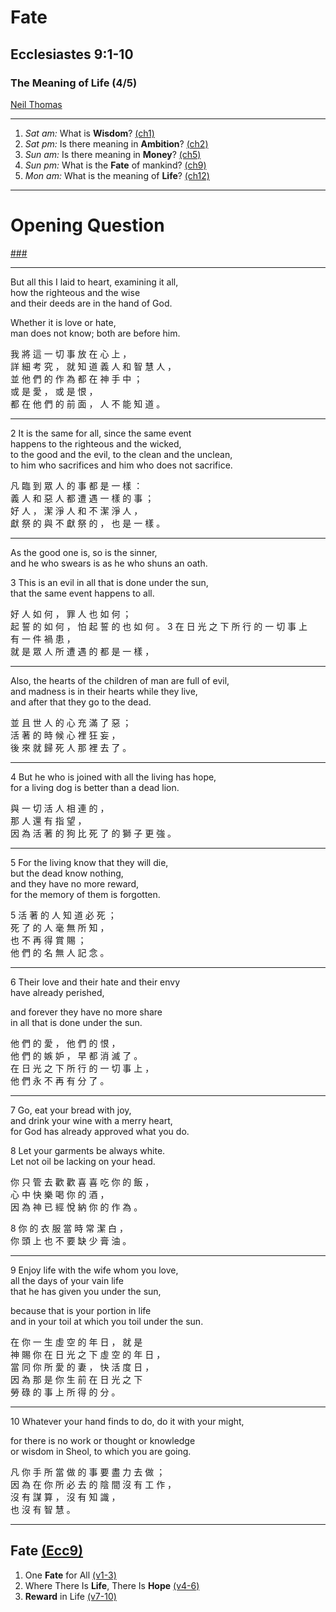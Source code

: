 <!-- .slide: <%= bg("unsplash-bSYRuzEaT5k-cemetery.jpg") %> id="title" -->
# Fate
## Ecclesiastes 9:1-10
### The Meaning of Life (4/5)

[Neil Thomas](https://unsplash.com/photos/bSYRuzEaT5k "caption")

---
<!-- .slide: <%= bg("unsplash-p0W9Q9gei4g-silhouette.jpg") %> id="series" class="outline" -->
1. *Sat am:* What is **Wisdom**? [(ch1)](# "ref")
1. *Sat pm:* Is there meaning in **Ambition**? [(ch2)](# "ref")
1. *Sun am:* Is there meaning in **Money**? [(ch5)](# "ref")
1. *Sun pm:* What is the **Fate** of mankind? [(ch9)](# "ref")
1. *Mon am:* What is the meaning of **Life**? [(ch12)](# "ref")

---
<!-- .slide: data-background="white" -->
# Opening **Question**

[###](#/outline "secret")

---
But all this I laid to heart, examining it all, <br>
how the righteous and the wise <br>
and their deeds are in the hand of God.

Whether it is love or hate,<br>
man does not know; both are before him.

<div class="zh">
我 將 這 一 切 事 放 在 心 上 ，<br>
詳 細 考 究 ， 就 知 道 義 人 和 智 慧 人 ，<br>
並 他 們 的 作 為 都 在 神 手 中 ；<br>
或 是 愛 ， 或 是 恨 ，<br>
都 在 他 們 的 前 面 ， 人 不 能 知 道 。
</div>

---
2
It is the same for all, since the same event <br>
happens to the righteous and the wicked, <br>
to the good and the evil, to the clean and the unclean, <br>
to him who sacrifices and him who does not sacrifice.

<div class="zh">
凡 臨 到 眾 人 的 事 都 是 一 樣 ：<br>
義 人 和 惡 人 都 遭 遇 一 樣 的 事 ；<br>
好 人 ， 潔 淨 人 和 不 潔 淨 人 ，<br>
獻 祭 的 與 不 獻 祭 的 ， 也 是 一 樣 。<br>
</div>

---
As the good one is, so is the sinner, <br>
and he who swears is as he who shuns an oath.

3
This is an evil in all that is done under the sun, <br>
that the same event happens to all.

<div class="zh">
好 人 如 何 ， 罪 人 也 如 何 ；<br>
起 誓 的 如 何 ， 怕 起 誓 的 也 如 何 。
3
在 日 光 之 下 所 行 的 一 切 事 上<br>
有 一 件 禍 患 ，<br>
就 是 眾 人 所 遭 遇 的 都 是 一 樣 ，
</div>

---
Also, the hearts of the children of man are full of evil,<br>
and madness is in their hearts while they live, <br>
and after that they go to the dead.

<div class="zh">
並 且 世 人 的 心 充 滿 了 惡 ；<br>
活 著 的 時 候 心 裡 狂 妄 ，<br>
後 來 就 歸 死 人 那 裡 去 了 。
</div>

---
4
But he who is joined with all the living has hope, <br>
for a living dog is better than a dead lion.

<div class="zh">
與 一 切 活 人 相 連 的 ，<br>
那 人 還 有 指 望 ，<br>
因 為 活 著 的 狗 比 死 了 的 獅 子 更 強 。<br>
</div>

---
5
For the living know that they will die, <br>
but the dead know nothing, <br>
and they have no more reward,<br>
for the memory of them is forgotten.

<div class="zh">
5
活 著 的 人 知 道 必 死 ；<br>
死 了 的 人 毫 無 所 知 ，<br>
也 不 再 得 賞 賜 ；<br>
他 們 的 名 無 人 記 念 。
</div>

---
6
Their love and their hate and their envy <br>
have already perished,

and forever they have no more share <br>
in all that is done under the sun.

<div class="zh">
他 們 的 愛 ， 他 們 的 恨 ，<br>
他 們 的 嫉 妒 ， 早 都 消 滅 了 。<br>
在 日 光 之 下 所 行 的 一 切 事 上 ，<br>
他 們 永 不 再 有 分 了 。
</div>

---
7
Go, eat your bread with joy, <br>
and drink your wine with a merry heart, <br>
for God has already approved what you do.

8
Let your garments be always white. <br>
Let not oil be lacking on your head.

<div class="zh">
你 只 管 去 歡 歡 喜 喜 吃 你 的 飯 ，<br>
心 中 快 樂 喝 你 的 酒 ，<br>
因 為 神 已 經 悅 納 你 的 作 為 。<br>

8
你 的 衣 服 當 時 常 潔 白 ，<br>
你 頭 上 也 不 要 缺 少 膏 油 。
</div>

---
9
Enjoy life with the wife whom you love, <br>
all the days of your vain life <br>
that he has given you under the sun,

because that is your portion in life <br>
and in your toil at which you toil under the sun.

<div class="zh">
在 你 一 生 虛 空 的 年 日 ， 就 是 <br>
神 賜 你 在 日 光 之 下 虛 空 的 年 日 ，<br>
當 同 你 所 愛 的 妻 ， 快 活 度 日 ，<br>
因 為 那 是 你 生 前 在 日 光 之 下<br>
勞 碌 的 事 上 所 得 的 分 。
</div>

---
10
Whatever your hand finds to do, do it with your might,

for there is no work or thought or knowledge <br>
or wisdom in Sheol, to which you are going.

<div class="zh">
凡 你 手 所 當 做 的 事 要 盡 力 去 做 ；<br>
因 為 在 你 所 必 去 的 陰 間 沒 有 工 作 ，<br>
沒 有 謀 算 ， 沒 有 知 識 ， <br>
也 沒 有 智 慧 。
</div>

---
<!-- .slide: <%= bg("unsplash-bSYRuzEaT5k-cemetery.jpg") %> id="outline" class="outline" -->
## Fate [(Ecc9)](# "ref")
1. One **Fate** for All [(v1-3)](# "ref")
2. Where There Is **Life**, There Is **Hope** [(v4-6)](# "ref")
3. **Reward** in Life [(v7-10)](# "ref")

